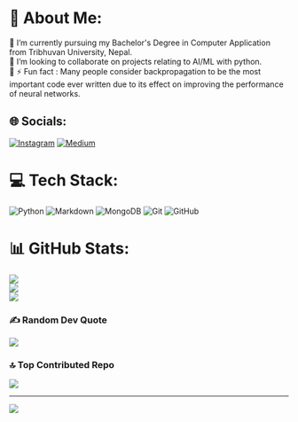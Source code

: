 # 💫 About Me:
🔭 I’m currently pursuing my Bachelor's Degree in Computer Application from Tribhuvan University, Nepal.<br>👯 I’m looking to collaborate on projects relating to AI/ML with python.<br>🤝 ⚡ Fun fact : Many people consider backpropagation to be the most important code ever written due to its effect on improving the performance of neural networks.


## 🌐 Socials:
[![Instagram](https://img.shields.io/badge/Instagram-%23E4405F.svg?logo=Instagram&logoColor=white)](https://instagram.com/definitelynotapil) [![Medium](https://img.shields.io/badge/Medium-12100E?logo=medium&logoColor=white)](https://medium.com/@@apilisadhikari) 

# 💻 Tech Stack:
![Python](https://img.shields.io/badge/python-3670A0?style=for-the-badge&logo=python&logoColor=ffdd54) ![Markdown](https://img.shields.io/badge/markdown-%23000000.svg?style=for-the-badge&logo=markdown&logoColor=white) ![MongoDB](https://img.shields.io/badge/MongoDB-%234ea94b.svg?style=for-the-badge&logo=mongodb&logoColor=white) ![Git](https://img.shields.io/badge/git-%23F05033.svg?style=for-the-badge&logo=git&logoColor=white) ![GitHub](https://img.shields.io/badge/github-%23121011.svg?style=for-the-badge&logo=github&logoColor=white)
# 📊 GitHub Stats:
![](https://github-readme-stats.vercel.app/api?username=Apil120&theme=dark&hide_border=false&include_all_commits=true&count_private=true)<br/>
![](https://github-readme-streak-stats.herokuapp.com/?user=Apil120&theme=dark&hide_border=false)<br/>
![](https://github-readme-stats.vercel.app/api/top-langs/?username=Apil120&theme=dark&hide_border=false&include_all_commits=true&count_private=true&layout=compact)

### ✍️ Random Dev Quote
![](https://quotes-github-readme.vercel.app/api?type=horizontal&theme=radical)

### 🔝 Top Contributed Repo
![](https://github-contributor-stats.vercel.app/api?username=Apil120&limit=5&theme=dark&combine_all_yearly_contributions=true)

---
[![](https://visitcount.itsvg.in/api?id=Apil120&icon=0&color=0)](https://visitcount.itsvg.in)

<!-- Proudly created with GPRM ( https://gprm.itsvg.in ) -->
